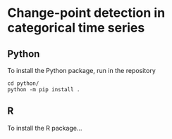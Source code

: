 # Change-point detection in categorical time series

## Python

To install the Python package, run in the repository

```
cd python/
python -m pip install .
```
 

## R

To install the R package...
